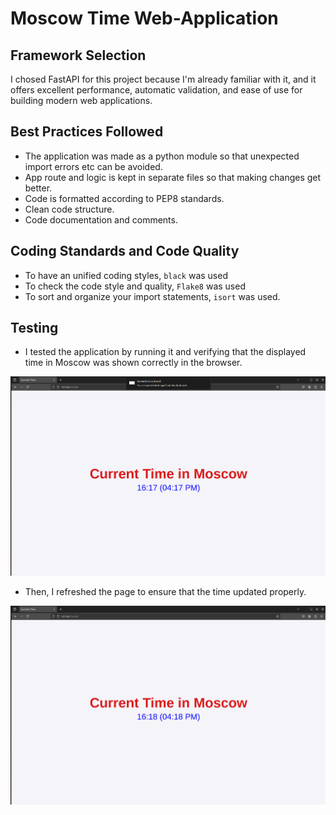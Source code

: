 # Moscow Time Web-Application

## Framework Selection

I chosed FastAPI for this project because I'm already familiar with it, and it offers excellent performance, automatic validation, and ease of use for building modern web applications.

## Best Practices Followed

- The application was made as a python module so that unexpected import errors etc can be avoided.
- App route and logic is kept in separate files so that making changes get better.
- Code is formatted according to PEP8 standards.
- Clean code structure.
- Code documentation and comments.

## Coding Standards and Code Quality

- To have an unified coding styles, `black` was used
- To check the code style and quality, `Flake8` was used
- To sort and organize your import statements, `isort` was used.

## Testing

- I tested the application by running it and verifying that the displayed time in Moscow was shown correctly in the browser.

![First Opening](img/1.png)

- Then, I refreshed the page to ensure that the time updated properly.

![Second Opening](img/2.png)
